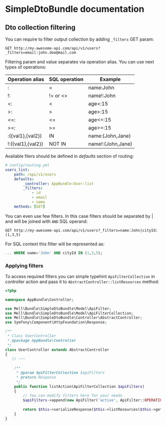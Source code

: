 # SimpleDtoBundle documentation
## Dto collection filtering

You can require to filter output collection by adding ```_filters``` GET param:
```
GET http://my-awesome-api.com/api/v1/users?_filters=email:john.doe@mail.com
```
Filtering param and value separates via operation alias. You can use next types of operations:

| Operation alias   | SQL operation    | Example           |
|-------------------|------------------|-------------------|
| :                 | =                | name:John         |
| !:                | != or <>         | name!:John        |
| <:                | <                | age<:15           |
| >:                | >                | age>:15           |
| <=:               | <=               | age<=:15          |
| >=:               | >=               | age>=:15          |
| :({val1},{val2})  | IN               | name:(John,Jane)  |
| !:({val1},{val2}) | NOT IN           | name!:(John,Jane) |

Available filers should be defined in *defaults* section of routing:
```yaml
# config/routing.yml
users_list:
    path: /api/v1/users
    defaults:
        _controller: AppBundle:User:list
        _filters:
            - id
            - email
            - name
    methods: [GET]
```


You can even use few filters. In this case filters should be separated by | and will be joined with ```AND``` SQL operand:
```
GET http://my-awesome-api.com/api/v1/users?_filters=name:John|cityId:(1,3,5)
```

For SQL context this filter will be represented as:
```sql
... WHERE name='John' AND cityId IN (1,3,5);
```

### Applying filters 
To access required filters you can simple typehint ```ApiFilterCollection``` in controller action and pass it to ```AbstractController::listResources``` method:

```php
<?php

namespace AppBundle\Controller;

use Mell\Bundle\SimpleDtoBundle\Model\ApiFilter;
use Mell\Bundle\SimpleDtoBundle\Model\ApiFilterCollection;
use Mell\Bundle\SimpleDtoBundle\Controller\AbstractController;
use Symfony\Component\HttpFoundation\Response;

/**
 * Class UserController
 * @package AppBundle\Controller
 */
class UserController extends AbstractController
{
   // ~~~
    
    /**
     * @param ApiFilterCollection $apiFilters
     * @return Response
     */
    public function listAction(ApiFilterCollection $apiFilters)
    {
        // You can modify filters here for your needs
        $apiFilters->append(new ApiFilter('active', ApiFilter::OPERATION_EQUAL, 1));
        
        return $this->serializeResponse($this->listResources($this->getQueryBuilder(), $apiFilters));
    }  
}
```
